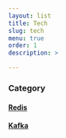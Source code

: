 ```yaml
---
layout: list
title: Tech
slug: tech
menu: true
order: 1
description: >

---
```


### Category

#### [Redis](https://igkim89.github.io/category/redis/)

#### [Kafka](https://igkim89.github.io/category/kafka/)